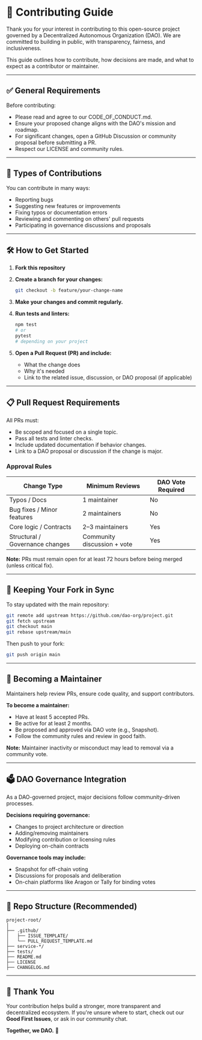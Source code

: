 # 🤝 Contributing Guide

Thank you for your interest in contributing to this open-source project governed by a Decentralized Autonomous Organization (DAO). We are committed to building in public, with transparency, fairness, and inclusiveness.

This guide outlines how to contribute, how decisions are made, and what to expect as a contributor or maintainer.

---

## ✅ General Requirements

Before contributing:

- Please read and agree to our CODE_OF_CONDUCT.md.
- Ensure your proposed change aligns with the DAO's mission and roadmap.
- For significant changes, open a GitHub Discussion or community proposal before submitting a PR.
- Respect our LICENSE and community rules.

---

## 🧩 Types of Contributions

You can contribute in many ways:

- Reporting bugs
- Suggesting new features or improvements
- Fixing typos or documentation errors
- Reviewing and commenting on others' pull requests
- Participating in governance discussions and proposals

---

## 🛠️ How to Get Started

1. **Fork this repository**
2. **Create a branch for your changes:**
   ```bash
   git checkout -b feature/your-change-name
   ```

3. **Make your changes and commit regularly.**

4. **Run tests and linters:**
   ```bash
   npm test
   # or
   pytest
   # depending on your project
   ```

5. **Open a Pull Request (PR) and include:**
   - What the change does
   - Why it's needed
   - Link to the related issue, discussion, or DAO proposal (if applicable)

---

## 📋 Pull Request Requirements

All PRs must:

- Be scoped and focused on a single topic.
- Pass all tests and linter checks.
- Include updated documentation if behavior changes.
- Link to a DAO proposal or discussion if the change is major.

### Approval Rules

| Change Type | Minimum Reviews | DAO Vote Required |
|-------------|----------------|-------------------|
| Typos / Docs | 1 maintainer | No |
| Bug fixes / Minor features | 2 maintainers | No |
| Core logic / Contracts | 2–3 maintainers | Yes |
| Structural / Governance changes | Community discussion + vote | Yes |

**Note:** PRs must remain open for at least 72 hours before being merged (unless critical fix).

---

## 🔄 Keeping Your Fork in Sync

To stay updated with the main repository:

```bash
git remote add upstream https://github.com/dao-org/project.git
git fetch upstream
git checkout main
git rebase upstream/main
```

Then push to your fork:

```bash
git push origin main
```

---

## 👥 Becoming a Maintainer

Maintainers help review PRs, ensure code quality, and support contributors.

**To become a maintainer:**

- Have at least 5 accepted PRs.
- Be active for at least 2 months.
- Be proposed and approved via DAO vote (e.g., Snapshot).
- Follow the community rules and review in good faith.

**Note:** Maintainer inactivity or misconduct may lead to removal via a community vote.

---

## 🗳️ DAO Governance Integration

As a DAO-governed project, major decisions follow community-driven processes.

**Decisions requiring governance:**

- Changes to project architecture or direction
- Adding/removing maintainers
- Modifying contribution or licensing rules
- Deploying on-chain contracts

**Governance tools may include:**

- Snapshot for off-chain voting
- Discussions for proposals and deliberation
- On-chain platforms like Aragon or Tally for binding votes

---

## 📁 Repo Structure (Recommended)

```
project-root/
│
├── .github/
│   ├── ISSUE_TEMPLATE/
│   └── PULL_REQUEST_TEMPLATE.md
├── service-*/
├── tests/
├── README.md
├── LICENSE
├── CHANGELOG.md
```

---

## 🙌 Thank You

Your contribution helps build a stronger, more transparent and decentralized ecosystem. If you're unsure where to start, check out our **Good First Issues**, or ask in our community chat.

**Together, we DAO.** 🚀